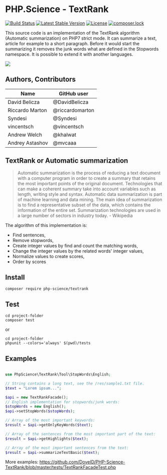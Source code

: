 # PHP.Science - TextRank

[![Build Status](https://travis-ci.org/DavidBelicza/PHP-Science-TextRank.svg?branch=master)](https://travis-ci.org/DavidBelicza/PHP-Science-TextRank)
[![Latest Stable Version](https://poser.pugx.org/php-science/textrank/v/stable.svg)](https://packagist.org/packages/php-science/textrank)
[![License](https://img.shields.io/badge/license-MIT-33CCFF.svg)](https://opensource.org/licenses/MIT)
[![composer.lock](https://poser.pugx.org/php-science/textrank/composerlock)](https://packagist.org/packages/php-science/textrank)

This source code is an implementation of the TextRank algorithm (Automatic summarization) on PHP7 strict mode. It can summarize a text, article for example to a short paragraph. Before it would start the summarizing it removes the junk words what are defined in the Stopwords namespace. It is possible to extend it with another languages.

<img src="http://iceducation.ca/wp-content/uploads/2018/01/Science.png" />

## Authors, Contributors

Name | GitHub user
--- | ---
David Belicza | @DavidBelicza
Riccardo Marton | @riccardomarton
Syndesi | @Syndesi 
vincentsch | @vincentsch
Andrew Welch | @khalwat 
Andrey Astashov | @mvcaaa

## TextRank or Automatic summarization
> Automatic summarization is the process of reducing a text document with a computer program in order to create a summary that retains the most important points of the original document. Technologies that can make a coherent summary take into account variables such as length, writing style and syntax. Automatic data summarization is part of machine learning and data mining. The main idea of summarization is to find a representative subset of the data, which contains the information of the entire set. Summarization technologies are used in a large number of sectors in industry today. - Wikipedia

The algorithm of this implementation is:
* Find sentences,
* Remove stopwords,
* Create integer values by find and count the matching words,
* Change the integer values by the related words' integer values,
* Normalize values to create scores,
* Order by scores

## Install
```
composer require php-science/textrank
```

## Test
```
cd project-folder
composer test
```
or
```
cd project-folder
phpunit --colors='always' $(pwd)/tests
```

## Examples
```php

use PhpScience\TextRank\Tool\StopWords\English;

// String contains a long text, see the /res/sample1.txt file.
$text = "Lorem ipsum...";

$api = new TextRankFacade();
// English implementation for stopwords/junk words:
$stopWords = new English();
$api->setStopWords($stopWords);

// Array of the most important keywords:
$result = $api->getOnlyKeyWords($text); 

// Array of the sentences from the most important part of the text:
$result = $api->getHighlights($text); 

// Array of the most important sentences from the text:
$result = $api->summarizeTextBasic($text);
```
More examples: https://github.com/DoveID/PHP-Science-TextRank/blob/master/tests/TextRankFacadeTest.php
